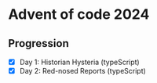 # Advent of code 2024

## Progression

- [x] Day 1: Historian Hysteria (typeScript)
- [x] Day 2: Red-nosed Reports (typeScript)
